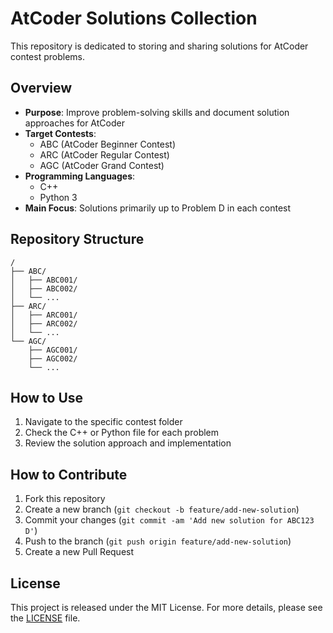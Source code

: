 # AtCoder Solutions Collection

This repository is dedicated to storing and sharing solutions for AtCoder contest problems.

## Overview

- **Purpose**: Improve problem-solving skills and document solution approaches for AtCoder
- **Target Contests**: 
  - ABC (AtCoder Beginner Contest)
  - ARC (AtCoder Regular Contest)
  - AGC (AtCoder Grand Contest)
- **Programming Languages**: 
  - C++
  - Python 3
- **Main Focus**: Solutions primarily up to Problem D in each contest

## Repository Structure

```
/
├── ABC/
│   ├── ABC001/
│   ├── ABC002/
│   └── ...
├── ARC/
│   ├── ARC001/
│   ├── ARC002/
│   └── ...
└── AGC/
    ├── AGC001/
    ├── AGC002/
    └── ...
```

## How to Use

1. Navigate to the specific contest folder
2. Check the C++ or Python file for each problem
3. Review the solution approach and implementation

## How to Contribute

1. Fork this repository
2. Create a new branch (`git checkout -b feature/add-new-solution`)
3. Commit your changes (`git commit -am 'Add new solution for ABC123 D'`)
4. Push to the branch (`git push origin feature/add-new-solution`)
5. Create a new Pull Request

## License

This project is released under the MIT License. For more details, please see the [LICENSE](LICENSE) file.